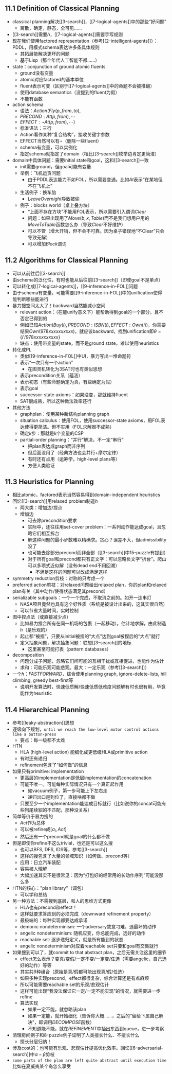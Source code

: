 ## 11.1 Definition of Classical Planning
- classical planning解决[[3-search]]，[[7-logical-agents]]中的那些“好问题”
  - 离散，确定，静态，全可见……
- [[3-search]]需要$h$，[[7-logical-agents]]需要手写规则
- 现在我们使用factored representation（参考[[2-intelligent-agents]]）：PDDL，用模式schema表达许多条具体规则
  - 其拓展能解决更坏的问题
  - 基于Lisp（那个年代人工智能不都……）
- state：conjunction of ground atomic fluents
  - ground没有变量
  - atomic对应factored的基本单位
  - fluent表示可变（区别于[[7-logical-agents]]中的命题不会被推翻）
  - 使用database semantics（没提到的fluent为假）
  - 不能有函数
- action schema
  - 语法：$Action(Fly(p,from,to),$
  - $PRECOND: At(p,from),\cdots$
  - $EFFECT:\neg At(p,from),\cdots)$
  - 标准语法：三行
  - Action看作某种“复合结构”，接收关键字参数
  - EFFECT当然可以有$\neg$（删除一些fluent）
  - schema有变量，可以实例化
  - 指定schema就指定了domain（相比[[3-search]]枚举边肯定更简洁）
- domain中具体问题：需要initial state和goal，这和[[3-search]]一致
  - init需要ground，但goal可能有变量
  - 举例：飞机运货问题
    - 由于PDDL表达能力不如FOL，所以需要变通。比如$At$表示“在某地但不在飞机上”
  - 生活例子：换车胎
    - $LeaveOvernight$导致被偷
  - 例子：blocks world（桌上叠方块）
    - “上面不存在方块”不能用FOL表示，所以需要引入谓词$Clear$
    - 问题：如果出现用了$Move(b,x,Table)$而不是我们想用户用的$MoveToTable$函数怎么办（导致$Clear$不好维护）
    - 可以不管（增大开销，但不会不可靠。因为桌子错误地“不Clear”只会导致无解）
    - 可以增加$Block$谓词
## 11.2 Algorithms for Classical Planning
- 可以从前往后[[3-search]]
- 由schema的泛化性，有时也能从后往前[[3-search]]（即使goal不是单点）
- 可以转化成[[7-logical-agents]]，[[9-inference-in-FOL]]问题
- 由于schema有变量，可能需要[[9-inference-in-FOL]]中的unification使得能判断哪些能进行
- 暴力搜空间太大了！backward当然能减小空间
  - relevant action：（在能unify意义下）能帮助得到goal的一个部分，且不否定已得到的
  - 例如已知$Action(Buy(i),PRECOND:ISBN(i),EFFECT:Own(i))$，你需要结果$Own(978xxxxxxxxxx)$，就应该backward，找到unification即$\theta = \{i'/978xxxxxxxxxx\}$
  - 缺点：使用带变量的state，而不是ground state，难以使用heuristics
- 转化成PL
  - 类似[[9-inference-in-FOL]]中UI，暴力写出一堆命题符
  - 表示“一次只有一个action”
    - 在图灵机转化为3SAT时也有类似思想
  - 表示precondition关系（蕴涵）
  - 表示初态（有些命题确定为真，有些确定为假）
  - 表示goal
  - successor-state axioms：如果没变，那就维持fluent
  - SAT很成熟，所以这种做法效率还行
- 其他方法
  - graphplan：使用某种新结构planning graph
  - situation calculus：使用FOL，使用successor-state axioms，用FOL表达使得更简洁。但不实用（FOL求解器不成熟）
  - 确定$k$步：那就是$k$个变量的CSP
  - partial-order planning：“并行”解决，不一定“串行”
    - 把plan表达成graph而非序列
    - 但后面没用了（经典方法也会并行+摩尔定律）
    - 有时还有点用（运筹学，high-level plans等）
    - 方便人类验证
## 11.3 Heuristics for Planning
- 相比atomic，factored表示当然容易得到domain-independent heuristics
- 回忆[[3-search]]用relaxed problem制造$h$
  - 两大类：增加边/捏点
  - 增加边
    - 可去除precondition要求
    - 实际中，还往往用set-cover problem：一系列动作能达成goal，且忽略它们相互拆台
    - 解这种问题的最小步数难以精确求。贪心？误差不大，但admissibility没了
    - 也可能去除部分precond而非全部（[[3-search]]中15-puzzle有提到）
    - 对于所有goal和precond都只有正文字：可以忽略负文字“拆台”。爬山可以多项式近似解（没有dead end不用回溯）
      - 不满足这样的问题可以改成满足这样
- symmetry reduction剪枝：对称的只考虑一个
- preferred action剪枝：对relaxed问题给出relaxed plan，你的plan和relaxed plan有关（其中动作/使得状态满足其precond）
- serializable subgoals：一个一个完成，不取消之前的。如开一连串灯
  - NASA项目竟然也具有这个好性质（系统是被设计出来的，这其实很自然）
  - 可以节省大量时间，实时控制
- 图中捏点法（或直接减少点）
  - 比如暴力捏合所有在同一机场的包裹（一起移动）。估计地求解，由此制造$h$（是乐观的）
  - 起止都“被捏”，只要从initial被捏的“大点”达到goal被捏后的“大点”就行
  - 定义抽象问题，解决抽象问题：联想[[3-search]]的地标
    - 这里甚至可能打表（pattern databases）
- decomposition
  - 问题分成子问题，忽略它们间可能的互相干扰或互相促进，也能作为估计
  - 求和：可能乐观可能悲观。最大：一定乐观（参考[[3-search]]）
- 一个$h$：$FASTFORWARD$，综合使用planning graph, ignore-delete-lists, hill climbing, greedy best-first等
  - 说明开发算法时，快速低质解/快速低质低难度问题解有时也很有用，毕竟能作为heuristic
## 11.4 Hierarchical Planning
- 参考[[leaky-abstraction]]思想
- 逐级向下规划，`until we reach the low-level motor control actions like a button-press`
  - 要点：每一级都不太难
- HTN
  - HLA (high-level action) 能细化成更低级HLA或primitive action
  - 有时还有递归
  - refinement包含了“如何做”的信息
- 如果只有primitive: implementation
  - 更高层的implementation是低层implementation的concatenation
  - 可能不唯一。可能每种实际情况只有一个真正起作用
    - 如vacuum例子，第一步可能上下左右走
    - 递归出口是到位了，直接啥都不做
  - 只要至少一个implementation能达成目标就行（比如说你的concat可能有些狗尾续貂的不匹配，那种没关系）
- 简单等价于暴力搜的
  - $Act$作为总体
  - 可以被refine成$[a_i,Act]$
  - 然后还有一个precond就是goal的什么都不做
- 但是即使你refine不这么trivial，也还是可以这么搜
  - 也可以BFS, DFS, IDS等，参考[[3-search]]
  - 这样的搜包含了大量的领域知识（如何做、precond等）
  - 应用：日立汽车装配
  - 容易被人理解
  - 大幅加速其实不是很常见：因为“打包好的经常用的长动作序列”可能没那么多
- HTN的核心："plan library"（调包）
  - 可以学和总结
- 另一种方法：不需搜到底层，和人的思维方式更像
  - HLA也有precond和effect！
  - 这样就要求答应到的必须完成（downward refinement property）
  - 最极端的：每种实现都要达成承诺
  - demonic nondeterminism: 一个adversary故意刁难，选最坏的动作
  - angelic nondeterminism: 随机应变，你总能完成，选好的动作
  - reachable set: 逐步递归定义，就是所有能到的状态
  - angelic nondeterminism对应着reachable set只要和goal有交集就行
- 如果搜到可以了，就commit to that abstract plan，之后无需关注这里的细节
  - effect怎么表示？变真/变假/一定不变/一定变/任选（需要angelic，自己选好的动作）等等
  - 其实共9种组合（原始是真/假都可能出现真/假/任选）
  - 如果多种实现precond，effect都很复杂，综合计算还是有点麻烦
  - 所以可能需要reachable set的乐观/悲观估计
  - 这样可能出现“我没法保证它一定/一定不能实现”的情况，就需要进一步refine
  - 算法实现
    - 如果一定不能，就忽略该plan
    - 如果一定能，就开始细化（告诉你大概……，之后的“留给下属自己解决”，即调用$DECOMPOSE$函数）
    - 不知道能不能，就在$REFINEMENT$中抽出东西到queue，进一步考察
- 清理房间例子和8-puzzle例子证明了人类擅长什么、不擅长什么
  - 擅长分层归纳！
- 涉及cost的：也可能有乐观、悲观估计提高优化效率。回忆[[6-adversarial-search]]中$\alpha-\beta$剪枝
- `some parts of the plan are left quite abstract until execution time`比如在夏威夷某个岛怎么享受